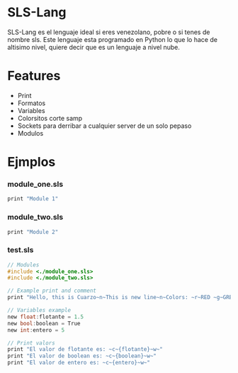 # SLS-Lang
SLS-Lang es el lenguaje ideal si eres venezolano, pobre o si tenes de nombre sls. Este lenguaje esta programado en Python lo que lo hace de altisimo nivel, quiere decir que es un lenguaje a nivel nube.

# Features
- Print
- Formatos
- Variables
- Colorsitos corte samp
- Sockets para derribar a cualquier server de un solo pepaso
- Modulos

# Ejmplos
### module_one.sls
```c
print "Module 1"
```
### module_two.sls
```c
print "Module 2"
```
### test.sls
```c
// Modules
#include <./module_one.sls>
#include <./module_two.sls>

// Example print and comment
print "Hello, this is Cuarzo~n~This is new line~n~Colors: ~r~RED ~g~GREEN ~y~YELLOW ~b~BLUE ~m~MAGENTA ~c~CYAN ~w~WHITE ~n~"

// Variables example
new float:flotante = 1.5
new bool:boolean = True
new int:entero = 5

// Print valors
print "El valor de flotante es: ~c~{flotante}~w~"
print "El valor de boolean es: ~c~{boolean}~w~"
print "El valor de entero es: ~c~{entero}~w~"
```

